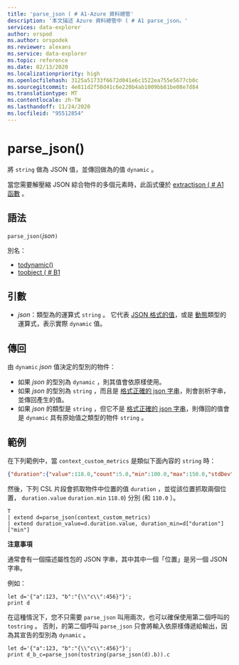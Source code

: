 ```yaml
---
title: 'parse_json ( # A1-Azure 資料總管'
description: '本文描述 Azure 資料總管中 ( # A1 parse_json。'
services: data-explorer
author: orspod
ms.author: orspodek
ms.reviewer: alexans
ms.service: data-explorer
ms.topic: reference
ms.date: 02/13/2020
ms.localizationpriority: high
ms.openlocfilehash: 3125a51733f6672d041e6c1522ea755e5677cb0c
ms.sourcegitcommit: 4e811d2f50d41c6e220b4ab1009bb81be08e7d84
ms.translationtype: MT
ms.contentlocale: zh-TW
ms.lasthandoff: 11/24/2020
ms.locfileid: "95512854"
---
```

# <a name="parse_json"></a>parse_json()

將 `string` 做為 JSON 值，並傳回做為的值 `dynamic` 。

當您需要解壓縮 JSON 綜合物件的多個元素時，此函式優於 [extractjson ( # A1 函數](./extractjsonfunction.md) 。

## <a name="syntax"></a>語法

`parse_json(`*json*`)`

別名：
- [todynamic()](./todynamicfunction.md)
- [toobject ( # B1 ](./todynamicfunction.md)

## <a name="arguments"></a>引數

* *json*：類型為的運算式 `string` 。 它代表 [JSON 格式的值](https://json.org/)，或是 [動態](./scalar-data-types/dynamic.md)類型的運算式，表示實際 `dynamic` 值。

## <a name="returns"></a>傳回

由 `dynamic` *json* 值決定的型別的物件：
* 如果 *json* 的型別為 `dynamic` ，則其值會依原樣使用。
* 如果 *json* 的型別為 `string` ，而且是 [格式正確的 json 字串](https://json.org/)，則會剖析字串，並傳回產生的值。
* 如果 *json* 的類型是 `string` ，但它不是 [格式正確的 json 字串](https://json.org/)，則傳回的值會是 `dynamic` 具有原始值之類型的物件 `string` 。

## <a name="example"></a>範例

在下列範例中，當 `context_custom_metrics` 是類似下面內容的 `string` 時：

```json
{"duration":{"value":118.0,"count":5.0,"min":100.0,"max":150.0,"stdDev":0.0,"sampledValue":118.0,"sum":118.0}}
```

然後，下列 CSL 片段會抓取物件中位置的值 `duration` ，並從該位置抓取兩個位置， `duration.value` `duration.min` `118.0`) 分別 (和 `110.0` ）。

```kusto
T
| extend d=parse_json(context_custom_metrics) 
| extend duration_value=d.duration.value, duration_min=d["duration"]["min"]
```

**注意事項**

通常會有一個描述屬性包的 JSON 字串，其中其中一個「位置」是另一個 JSON 字串。 

例如：

```kusto
let d='{"a":123, "b":"{\\"c\\":456}"}';
print d
```

在這種情況下，您不只需要 `parse_json` 叫用兩次，也可以確保使用第二個呼叫的 `tostring` 。 否則，的第二個呼叫 `parse_json` 只會將輸入依原樣傳遞給輸出，因為其宣告的型別為 `dynamic` 。

```kusto
let d='{"a":123, "b":"{\\"c\\":456}"}';
print d_b_c=parse_json(tostring(parse_json(d).b)).c
```
